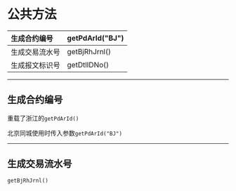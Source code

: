 # 公共方法

| 生成合约编号 | getPdArId\("BJ"\) |
| :--- | :--- |
| 生成交易流水号 | getBjRhJrnl\(\) |
| 生成报文标识号 | getDtlIDNo\(\) |

---

## 生成合约编号

重载了浙江的`getPdArId()`

北京同城使用时传入参数`getPdArId("BJ")`

---

## 生成交易流水号

`getBjRhJrnl()`

